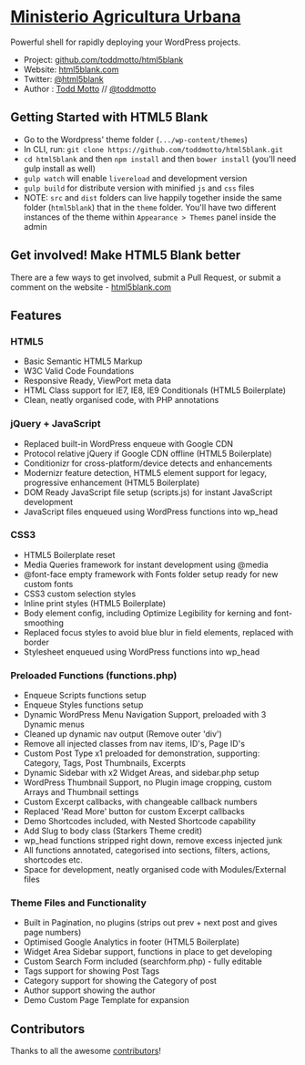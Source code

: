 # [ Ministerio Agricultura Urbana](http://prestenatencion.com/clientes/minppau/)

Powerful shell for rapidly deploying your WordPress projects.

* Project: [github.com/toddmotto/html5blank](https://github.com/toddmotto/html5blank)
* Website: [html5blank.com](http://html5blank.com)
* Twitter: [@html5blank](http://twitter.com/html5blank)
* Author : [Todd Motto](http://toddmotto.com) // [@toddmotto](http://twitter.com/toddmotto)


## Getting Started with HTML5 Blank

* Go to the Wordpress' theme folder (`.../wp-content/themes`)
* In CLI, run: `git clone https://github.com/toddmotto/html5blank.git`
* `cd html5blank` and then `npm install` and then `bower install` (you'll need gulp install as well)
* `gulp watch` will enable `livereload` and development version
* `gulp build` for distribute version with minified `js` and `css` files
* NOTE: `src` and `dist` folders can live happily together inside the same folder (`html5blank`) that in the `theme` folder. You'll have two different instances of the theme within `Appearance > Themes` panel inside the admin


## Get involved! Make HTML5 Blank better

There are a few ways to get involved, submit a Pull Request, or submit a comment on the website - [html5blank.com](http://html5blank.com)

## Features

### HTML5
* Basic Semantic HTML5 Markup
* W3C Valid Code Foundations
* Responsive Ready, ViewPort meta data
* HTML Class support for IE7, IE8, IE9 Conditionals (HTML5 Boilerplate)
* Clean, neatly organised code, with PHP annotations

### jQuery + JavaScript
* Replaced built-in WordPress enqueue with Google CDN
* Protocol relative jQuery if Google CDN offline (HTML5 Boilerplate)
* Conditionizr for cross-platform/device detects and enhancements
* Modernizr feature detection, HTML5 element support for legacy, progressive enhancement (HTML5 Boilerplate)
* DOM Ready JavaScript file setup (scripts.js) for instant JavaScript development
* JavaScript files enqueued using WordPress functions into wp_head

### CSS3
* HTML5 Boilerplate reset
* Media Queries framework for instant development using @media
* @font-face empty framework with Fonts folder setup ready for new custom fonts
* CSS3 custom selection styles
* Inline print styles (HTML5 Boilerplate)
* Body element config, including Optimize Legibility for kerning and font-smoothing
* Replaced focus styles to avoid blue blur in field elements, replaced with border
* Stylesheet enqueued using WordPress functions into wp_head

### Preloaded Functions (functions.php)
* Enqueue Scripts functions setup
* Enqueue Styles functions setup
* Dynamic WordPress Menu Navigation Support, preloaded with 3 Dynamic menus
* Cleaned up dynamic nav output (Remove outer 'div')
* Remove all injected classes from nav items, ID's, Page ID's
* Custom Post Type x1 preloaded for demonstration, supporting: Category, Tags, Post Thumbnails, Excerpts
* Dynamic Sidebar with x2 Widget Areas, and sidebar.php setup
* WordPress Thumbnail Support, no Plugin image cropping, custom Arrays and Thumbnail settings
* Custom Excerpt callbacks, with changeable callback numbers
* Replaced 'Read More' button for custom Excerpt callbacks
* Demo Shortcodes included, with Nested Shortcode capability
* Add Slug to body class (Starkers Theme credit)
* wp_head functions stripped right down, remove excess injected junk
* All functions annotated, categorised into sections, filters, actions, shortcodes etc.
* Space for development, neatly organised code with Modules/External files

### Theme Files and Functionality
* Built in Pagination, no plugins (strips out prev + next post and gives page numbers)
* Optimised Google Analytics in footer (HTML5 Boilerplate)
* Widget Area Sidebar support, functions in place to get developing
* Custom Search Form included (searchform.php) - fully editable
* Tags support for showing Post Tags
* Category support for showing the Category of post
* Author support showing the author
* Demo Custom Page Template for expansion

## Contributors
Thanks to all the awesome [contributors](https://github.com/toddmotto/html5blank/graphs/contributors)!
